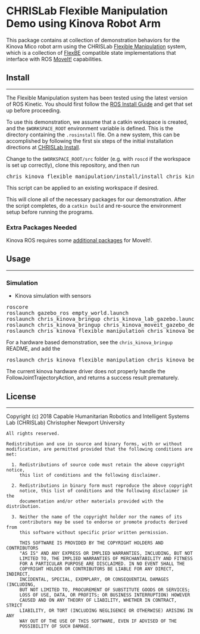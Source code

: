 # CHRISLab Flexible Manipulation Demo using Kinova Robot Arm

This package contains at collection of demonstration behaviors for the Kinova Mico
robot arm using the CHRISLab [Flexible Manipulation] system, which is a collection
of [FlexBE] compatible state implementations that interface with ROS [MoveIt!] capabilities.

## Install
-------

The Flexible Manipulation system has been tested using the latest version of ROS Kinetic. You
should first follow the [ROS Install Guide] and get that set up before proceeding.

To use this demonstration, we assume that a catkin workspace is created, and the `$WORKSPACE_ROOT` environment variable is defined. This is the directory containing the `.rosinstall` file.
On a new system, this can be accomplished by following the first six steps of the initial installation directions at [CHRISLab Install].

Change to the `$WORKSPACE_ROOT/src` folder (e.g. with `roscd` if the workspace is set up correctly), clone this repository, and then run
<pre>
chris_kinova_flexible_manipulation/install/install_chris_kinova_flexible_manipulation.sh
</pre>
This script can be applied to an existing workspace if desired.

This will clone all of the necessary packages for our demonstration.
After the script completes, do a `catkin build` and re-source the environment setup before running the programs.

### Extra Packages Needed

Kinova ROS requires some [additional packages](https://github.com/Kinovarobotics/kinova-ros/tree/melodic-devel/kinova_moveit#installation) for MoveIt!.

## Usage
-------

### Simulation

* Kinova simulation with sensors

<pre>
roscore
roslaunch gazebo_ros empty_world.launch
roslaunch chris_kinova_bringup chris_kinova_lab_gazebo.launch
roslaunch chris_kinova_bringup chris_kinova_moveit_gazebo_demo.launch
roslaunch chris_kinova_flexible_manipulation chris_kinova_behavior_testing.launch
</pre>


For a hardware based demonstration, see the `chris_kinova_bringup` README, and add the
<pre>
roslaunch chris_kinova_flexible_manipulation chris_kinova_behavior_testing.launch
</pre>
The current kinova hardware driver does not properly handle the FollowJointTrajectoryAction, and returns a success result prematurely.


## License
-------

Copyright (c) 2018
Capable Humanitarian Robotics and Intelligent Systems Lab (CHRISLab)
Christopher Newport University

	All rights reserved.

	Redistribution and use in source and binary forms, with or without
	modification, are permitted provided that the following conditions are met:

	  1. Redistributions of source code must retain the above copyright notice,
	     this list of conditions and the following disclaimer.

	  2. Redistributions in binary form must reproduce the above copyright
	     notice, this list of conditions and the following disclaimer in the
	     documentation and/or other materials provided with the distribution.

	  3. Neither the name of the copyright holder nor the names of its
	     contributors may be used to endorse or promote products derived from
	     this software without specific prior written permission.

	     THIS SOFTWARE IS PROVIDED BY THE COPYRIGHT HOLDERS AND CONTRIBUTORS
	     "AS IS" AND ANY EXPRESS OR IMPLIED WARRANTIES, INCLUDING, BUT NOT
	     LIMITED TO, THE IMPLIED WARRANTIES OF MERCHANTABILITY AND FITNESS
	     FOR A PARTICULAR PURPOSE ARE DISCLAIMED. IN NO EVENT SHALL THE
	     COPYRIGHT HOLDER OR CONTRIBUTORS BE LIABLE FOR ANY DIRECT, INDIRECT,
	     INCIDENTAL, SPECIAL, EXEMPLARY, OR CONSEQUENTIAL DAMAGES (INCLUDING,
	     BUT NOT LIMITED TO, PROCUREMENT OF SUBSTITUTE GOODS OR SERVICES;
	     LOSS OF USE, DATA, OR PROFITS; OR BUSINESS INTERRUPTION) HOWEVER
	     CAUSED AND ON ANY THEORY OF LIABILITY, WHETHER IN CONTRACT, STRICT
	     LIABILITY, OR TORT (INCLUDING NEGLIGENCE OR OTHERWISE) ARISING IN ANY
	     WAY OUT OF THE USE OF THIS SOFTWARE, EVEN IF ADVISED OF THE
	     POSSIBILITY OF SUCH DAMAGE.

[FlexBE]: https://flexbe.github.io
[MoveIt!]: http://moveit.ros.org
[ROS Install Guide]: http://wiki.ros.org/kinetic/Installation
[Flexible Manipulation]: https://github.com/CNURobotics/flexible_manipulation/tree/kinetic_alpha
[CHRISLab Install]: https://github.com/CNURobotics/chris_install/tree/kinetic_devel
